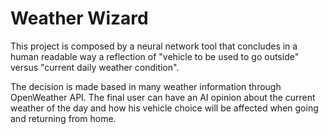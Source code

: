 # Weather Wizard
This project is composed by a neural network tool that concludes in a human readable way a reflection of "vehicle to be used to go outside" versus "current daily weather condition".

The decision is made based in many weather information through OpenWeather API.
The final user can have an AI opinion about the current weather of the day and how his vehicle choice will be affected when going and returning from home.